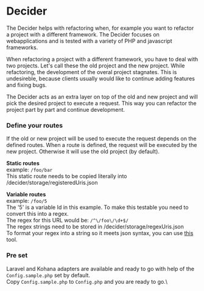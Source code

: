 # Decider
The Decider helps with refactoring when, for example you want to refactor a project with a different framework.
The Decider focuses on webapplications and is tested with a variety of PHP and javascript frameworks.

When refactoring a project with a different framework, you have to deal with two projects. Let's call these the old project and the new project.
While refactoring, the development of the overal project stagnates. This is undesireble, because clients usually would like to continue adding features and fixing bugs.

The Decider acts as an extra layer on top of the old and new project and will pick the desired project to execute a request. 
This way you can refactor the project part by part and continue development.


### Define your routes
If the old or new project will be used to execute the request depends on the defined routes.
When a route is defined, the request will be executed by the new project. Otherwise it will use the old project (by default).

**Static routes**\
example: `/foo/bar`\
This static route needs to be copied literally into /decider/storage/registeredUris.json

**Variable routes**\
example: `/foo/5`\
The '5' is a variable Id in this example. To make this testable you need to convert this into a regex.\
The regex for this URL would be: `/^\/foo\/\d+$/`\
The regex strings need to be stored in /decider/storage/regexUris.json\
To format your regex into a string so it meets json syntax, you can use [this](https://www.freeformatter.com/json-escape.html) tool.

### Pre set
Laravel and Kohana adapters are available and ready to go with help of the `Config.sample.php` set by default.\
Copy `Config.sample.php` to `Config.php` and you are ready to go.\
